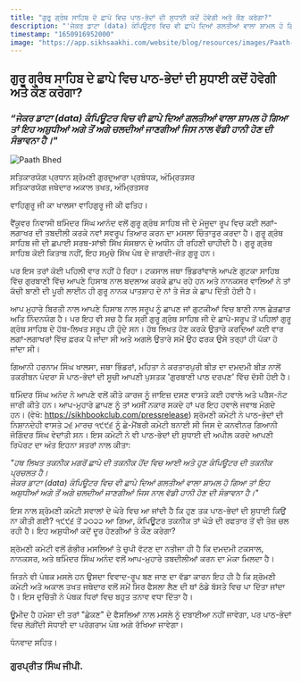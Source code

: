 ```yaml
---
title: "ਗੁਰੂ ਗ੍ਰੰਥ ਸਾਹਿਬ ਦੇ ਛਾਪੇ ਵਿਚ ਪਾਠ-ਭੇਦਾਂ ਦੀ ਸੁਧਾਈ ਕਦੋਂ ਹੋਵੇਗੀ ਅਤੇ ਕੌਣ ਕਰੇਗਾ?"
description: "'ਜੇਕਰ ਡਾਟਾ (data) ਕੰਪਿਊਟਰ ਵਿਚ ਵੀ ਛਾਪੇ ਦਿਆਂ ਗਲਤੀਆਂ ਵਾਲਾ ਸ਼ਾਮਲ ਹੋ ਗਿਆ ਤਾਂ ਇਹ ਅਸ਼ੁਧੀਆਂ ਅਗੇ ਤੋਂ ਅਗੇ ਚਲਦੀਆਂ ਜਾਣਗੀਆਂ ਜਿਸ ਨਾਲ ਵੱਡੀ ਹਾਨੀ ਹੋਣ ਦੀ ਸੰਭਾਵਨਾ ਹੈ।'"
timestamp: "1650916952000"
image: "https://app.sikhsaakhi.com/website/blog/resources/images/Paath-bhed.jpg"
---
```


## ਗੁਰੂ ਗ੍ਰੰਥ ਸਾਹਿਬ ਦੇ ਛਾਪੇ ਵਿਚ ਪਾਠ-ਭੇਦਾਂ ਦੀ ਸੁਧਾਈ ਕਦੋਂ ਹੋਵੇਗੀ ਅਤੇ ਕੌਣ ਕਰੇਗਾ?

### _“ਜੇਕਰ ਡਾਟਾ (data) ਕੰਪਿਊਟਰ ਵਿਚ ਵੀ ਛਾਪੇ ਦਿਆਂ ਗਲਤੀਆਂ ਵਾਲਾ ਸ਼ਾਮਲ ਹੋ ਗਿਆ ਤਾਂ ਇਹ ਅਸ਼ੁਧੀਆਂ ਅਗੇ ਤੋਂ ਅਗੇ ਚਲਦੀਆਂ ਜਾਣਗੀਆਂ ਜਿਸ ਨਾਲ ਵੱਡੀ ਹਾਨੀ ਹੋਣ ਦੀ ਸੰਭਾਵਨਾ ਹੈ।"_

![Paath Bhed](https://app.sikhsaakhi.com/website/blog/resources/images/Paath-bhed.jpg)


ਸਤਿਕਾਰਯੋਗ ਪ੍ਰਧਾਨ ਸ਼੍ਰੋਮਣੀ ਗੁਰਦੁਆਰਾ ਪ੍ਰਬੰਧਕ, ਅੰਮ੍ਰਿਤਸਰ  
ਸਤਿਕਾਰਯੋਗ ਜਥੇਦਾਰ ਅਕਾਲ ਤਖਤ, ਅੰਮ੍ਰਿਤਸਰ  

ਵਾਹਿਗੁਰੂ ਜੀ ਕਾ ਖਾਲਸਾ ਵਾਹਿਗੁਰੂ ਜੀ ਕੀ ਫਤਿਹ।  

ਵੈਂਕੂਵਰ ਨਿਵਾਸੀ ਥਮਿੰਦਰ ਸਿੰਘ ਆਨੰਦ ਵਲੋਂ ਗੁਰੂ ਗ੍ਰੰਥ ਸਾਹਿਬ ਜੀ ਦੇ ਮੋਜੂਦਾ ਰੂਪ ਵਿਚ ਕਈ ਲਗਾਂ-ਲਗਾਖਰ ਦੀ ਤਬਦੀਲੀ ਕਰਕੇ ਨਵਾਂ ਸਵਰੂਪ ਤਿਆਰ ਕਰਨ ਦਾ ਮਸਲਾ ਚਿੰਤਾਤੁਰ ਕਰਦਾ ਹੈ। ਗੁਰੂ ਗ੍ਰੰਥ ਸਾਹਿਬ ਜੀ ਦੀ ਛਪਾਈ ਸਰਬ-ਸਾਂਝੀ ਸਿੱਖ ਸੰਸਥਾਨ ਦੇ ਅਧੀਨ ਹੀ ਰਹਿਣੀ ਚਾਹੀਦੀ ਹੈ। ਗੁਰੂ ਗ੍ਰੰਥ ਸਾਹਿਬ ਕੋਈ ਕਿਤਾਬ ਨਹੀਂ, ਇਹ ਸਮੁਚੇ ਸਿੱਖ ਪੰਥ ਦੇ ਜਾਗਦੀ-ਜੋਤ ਗੁਰੂ ਹਨ।  

ਪਰ ਇਸ ਤਰਾਂ ਕੋਈ ਪਹਿਲੀ ਵਾਰ ਨਹੀਂ ਹੋ ਰਿਹਾ। ਟਕਸਾਲ ਜਥਾ ਭਿੰਡਰਾਂਵਾਲੇ ਆਪਣੇ ਗੁਟਕਾ ਸਾਹਿਬ ਵਿੱਚ ਗੁਰਬਾਣੀ ਵਿੱਚ ਆਪਣੇ ਹਿਸਾਬ ਨਾਲ ਬਦਲਾਅ ਕਰਕੇ ਛਾਪ ਰਹੇ ਹਨ ਅਤੇ ਨਾਨਕਸਰ ਵਾਲਿਆਂ ਨੇ ਤਾਂ ਕੱਚੀ ਬਾਣੀ ਦੀ ਪੂਰੀ ਲਾਈਨ ਹੀ ਗੁਰੂ ਨਾਨਕ ਪਾਤਸ਼ਾਹ ਦੇ ਨਾਂ ਤੇ ਜੋੜ ਕੇ ਛਾਪ ਦਿੱਤੀ ਹੋਈ ਹੈ।  

ਆਪ ਮੁਹਾਰੇ ਬਿਰਤੀ ਨਾਲ ਆਪਣੇ ਹਿਸਾਬ ਨਾਲ ਸਰੂਪ ਨੂੰ ਛਾਪਣ ਜਾਂ ਗੁਟਕੀਆਂ ਵਿਚ ਬਾਣੀ ਨਾਲ ਛੇੜਛਾੜ ਅਤਿ ਨਿੰਦਨਯੋਗ ਹੈ। ਪਰ ਇਹ ਵੀ ਸਚ ਹੈ ਕਿ ਸ੍ਰੀ ਗੁਰੂ ਗ੍ਰੰਥ ਸਾਹਿਬ ਜੀ ਦੇ ਛਾਪੇ-ਸਰੂਪ ਤੋਂ ਪਹਿਲਾਂ ਗੁਰੂ ਗ੍ਰੰਥ ਸਾਹਿਬ ਦੇ ਹੱਥ-ਲਿਖਤ ਸਰੂਪ ਹੀ ਹੁੰਦੇ ਸਨ। ਹੱਥ ਲਿਖਤ ਹੋਣ ਕਰਕੇ ਉਤਾਰੇ ਕਰਦਿਆਂ ਕਈ ਵਾਰ ਲਗਾਂ-ਲਗਾਖਰਾਂ ਵਿੱਚ ਫ਼ਰਕ ਪੈ ਜਾਂਦਾ ਸੀ ਅਤੇ ਅਗਲੇ ਉਤਾਰੇ ਸਮੇਂ ਉਹ ਫਰਕ ਉਸੇ ਤਰ੍ਹਾਂ ਹੀ ਪੱਕਾ ਹੋ ਜਾਂਦਾ ਸੀ।  

ਗਿਆਨੀ ਹਰਨਾਮ ਸਿੰਘ ਖਾਲਸਾ, ਜਥਾ ਭਿੰਡਰਾਂ, ਮਹਿਤਾ ਨੇ ਕਰਤਾਰਪੁਰੀ ਬੀੜ ਦਾ ਦਮਦਮੀ ਬੀੜ ਨਾਲੋਂ ਤਕਰੀਬਨ ਪੰਦਰਾ ਸੌ ਪਾਠ-ਭੇਦਾਂ ਦੀ ਸੂਚੀ ਆਪਣੀ ਪੁਸਤਕ 'ਗੁਰਬਾਣੀ ਪਾਠ ਦਰਪਣ' ਵਿੱਚ ਦੱਸੀ ਹੋਈ ਹੈ।  

ਥਮਿੰਦਰ ਸਿੰਘ ਅਨੰਦ ਨੇ ਆਪਣੇ ਵਲੋਂ ਕੀਤੇ ਕਾਰਜ ਨੂੰ ਜਾਇਜ਼ ਦਸਣ ਵਾਸਤੇ ਕਈ ਹਵਾਲੇ ਅਤੇ ਪਰੈਸ-ਨੋਟ ਜਾਰੀ ਕੀਤੇ ਹਨ। ਆਪ-ਮੁਹਾਰੇ ਛਾਪਣ ਨੂੰ ਤਾਂ ਅਸੀਂ ਨਕਾਰ ਸਕਦੇ ਹਾਂ ਪਰ ਇਹ ਹਵਾਲੇ ਜਵਾਬ ਮੰਗਦੇ ਹਨ। (ਵੇਖੋ: https://sikhbookclub.com/pressrelease) 
ਸ਼੍ਰੋਮਣੀ ਕਮੇਟੀ ਨੇ ਪਾਠ-ਭੇਦਾਂ ਦੀ ਨਿਸ਼ਾਨਦੇਹੀ ਵਾਸਤੇ ੨੬ ਮਾਰਚ ੧੯੯੬ ਨੂੰ ਛੇ-ਮੈਂਬਰੀ ਕਮੇਟੀ ਬਨਾਈ ਸੀ ਜਿਸ ਦੇ ਕਨਵੀਨਰ ਗਿਆਨੀ ਜੋਗਿੰਦਰ ਸਿੰਘ ਵੇਦਾਂਤੀ ਸਨ। ਇਸ ਕਮੇਟੀ ਨੇ ਵੀ ਪਾਠ-ਭੇਦਾਂ ਦੀ ਸੁਧਾਈ ਦੀ ਅਪੀਲ ਕਰਦੇ ਆਪਣੀ ਰਿਪੋਰਟ ਦਾ ਅੰਤ ਇਹਨਾ ਸਤਰਾਂ ਨਾਲ ਕੀਤਾ:

_"ਹਥ ਲਿਖਤ ਤਕਨੀਕ ਮਗਰੋਂ ਛਾਪੇ ਦੀ ਤਕਨੀਕ ਹੋਂਦ ਵਿਚ ਆਈ ਅਤੇ ਹੁਣ ਕੰਪਿਊਟਰ ਦੀ ਤਕਨੀਕ ਪ੍ਰਚਲਤ ਹੈ।_  
_ਜੇਕਰ ਡਾਟਾ (data) ਕੰਪਿਊਟਰ ਵਿਚ ਵੀ ਛਾਪੇ ਦਿਆਂ ਗਲਤੀਆਂ ਵਾਲਾ ਸ਼ਾਮਲ ਹੋ ਗਿਆ ਤਾਂ ਇਹ ਅਸ਼ੁਧੀਆਂ ਅਗੇ ਤੋਂ ਅਗੇ ਚਲਦੀਆਂ ਜਾਣਗੀਆਂ ਜਿਸ ਨਾਲ ਵੱਡੀ ਹਾਨੀ ਹੋਣ ਦੀ ਸੰਭਾਵਨਾ ਹੈ।"_  

ਇਸ ਨਾਲ ਸ਼੍ਰੋਮਣੀ ਕਮੇਟੀ ਸਵਾਲਾਂ ਦੇ ਘੇਰੇ ਵਿਚ ਆ ਜਾਂਦੀ ਹੈ ਕਿ ਹੁਣ ਤਕ ਪਾਠ-ਭੇਦਾਂ ਦੀ ਸੁਧਾਈ ਕਿਉਂ ਨਾ ਕੀਤੀ ਗਈ? ੧੯੯੬ ਤੋਂ ੨੦੨੨ ਆ ਗਿਆ, ਕੰਪਿਊਟਰ ਤਕਨੀਕ ਤਾਂ ਘੋੜੇ ਦੀ ਰਫਤਾਰ ਤੋਂ ਵੀ ਤੇਜ਼ ਚਲ ਰਹੀ ਹੈ। ਇਹ ਅਸ਼ੁਧੀਆਂ ਕਦੋਂ ਦੂਰ ਹੋਣਗੀਆਂ ਤੇ ਕੌਣ ਕਰੇਗਾ?  

ਸ਼੍ਰੋਮਣੀ ਕਮੇਟੀ ਵਲੋਂ ਗੰਭੀਰ ਮਸਲਿਆਂ ਤੇ ਚੁਪੀ ਵੱਟਣ ਦਾ ਨਤੀਜਾ ਹੀ ਹੈ ਕਿ ਦਮਦਮੀ ਟਕਸਾਲ, ਨਾਨਕਸਰ, ਅਤੇ ਥਮਿੰਦਰ ਸਿੰਘ ਅਨੰਦ ਵਲੋਂ ਆਪ-ਮੁਹਾਰੇ ਤਬਦੀਲੀਆਂ ਕਰਨ ਦਾ ਮੋਕਾ ਮਿਲਦਾ ਹੈ।  

ਜਿਤਨੇ ਵੀ ਪੰਥਕ ਮਸਲੇ ਹਨ ਉਸਦਾ ਵਿਵਾਦ-ਰੂਪ ਬਣ ਜਾਣ ਦਾ ਵੱਡਾ ਕਾਰਨ ਇਹ ਹੀ ਹੈ ਕਿ ਸ਼੍ਰੋਮਣੀ ਕਮੇਟੀ ਅਤੇ ਅਕਾਲ ਤਖਤ ਜਥੇਦਾਰ ਵਲੋਂ ਸਮੇਂ ਸਿਰ ਫੈਸਲਾ ਲੈਣ ਦੀ ਥਾਂ ਠੰਡੇ ਬੱਸਤੇ ਵਿਚ ਪਾ ਦਿੱਤਾ ਜਾਂਦਾ ਹੈ। ਇਸ ਦੁਚਿੱਤੀ ਨੇ ਪੰਥਕ ਧਿਰਾਂ ਵਿਚ ਬਹੁਤ ਤਨਾਵ ਵਧਾ ਦਿੱਤਾ ਹੈ।  

ਊਮੀਦ ਹੈ ਹਮੇਸ਼ਾ ਦੀ ਤਰਾਂ "ਛੇਕਣ" ਦੇ ਫੈਸਲਿਆਂ ਨਾਲ ਮਸਲੇ ਨੂੰ ਦਬਾਈਆ ਨਹੀਂ ਜਾਵੇਗਾ, ਪਰ ਪਾਠ-ਭੇਦਾਂ ਵਿਚ ਲੋੜੀਂਦੀ  ਸੋਧਾਈ ਦਾ ਪਰੋਗਰਾਮ ਪੰਥ ਅਗੇ ਰੱਖਿਆ ਜਾਵੇਗਾ।     

ਧੰਨਵਾਦ ਸਹਿਤ।


### ਗੁਰਪ੍ਰੀਤ ਸਿੰਘ ਜੀਪੀ.
